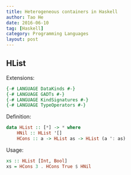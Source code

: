 ```yaml
---
title: Heterogeneous containers in Haskell
author: Tao He
date: 2016-06-10
tag: [Haskell]
category: Programming Languages
layout: post
---
```


<!--more-->

HList
-----

Extensions:

~~~haskell
{-# LANGUAGE DataKinds #-}
{-# LANGUAGE GADTs #-}
{-# LANGUAGE KindSignatures #-}
{-# LANGUAGE TypeOperators #-}
~~~

Definition:

~~~haskell
data HList :: [*] -> * where
    HNil :: HList '[]
    HCons :: a -> HList as -> HList (a ': as)
~~~

Usage:

~~~haskell
xs :: HList [Int, Bool]
xs = HCons 3 . HCons True $ HNil
~~~


